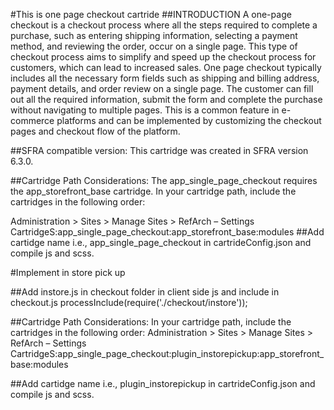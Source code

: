 #This is one page checkout cartride
##INTRODUCTION
   A one-page checkout is a checkout process where all the steps required to complete a purchase, such as entering shipping information, selecting a payment method, and reviewing the order, occur on a single page. This type of checkout process aims to simplify and speed up the checkout process for customers, which can lead to increased sales. One page checkout typically includes all the necessary form fields such as shipping and billing address, payment details, and order review on a single page. The customer can fill out all the required information, submit the form and complete the purchase without navigating to multiple pages. This is a common feature in e-commerce platforms and can be implemented by customizing the checkout pages and checkout flow of the platform.

##SFRA compatible version:
 This cartridge was created in SFRA version 6.3.0.

##Cartridge Path Considerations:
 The app_single_page_checkout requires the app_storefront_base cartridge. 
 In your cartridge path, include the cartridges in the following order:

 Administration > Sites > Manage Sites > RefArch – Settings
    CartridgeS:app_single_page_checkout:app_storefront_base:modules
##Add cartidge name i.e., app_single_page_checkout in cartrideConfig.json and compile js and scss.
  
#Implement in store pick up

 ##Add  instore.js in checkout folder in client side js and include in checkout.js
   processInclude(require('./checkout/instore'));

 ##Cartridge Path Considerations:
   In your cartridge path, include the cartridges in the following order:
    Administration > Sites > Manage Sites > RefArch – Settings
     CartridgeS:app_single_page_checkout:plugin_instorepickup:app_storefront_base:modules

 ##Add cartidge name i.e., plugin_instorepickup in cartrideConfig.json and compile js and scss.
 



